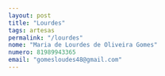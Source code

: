 ```yaml
---
layout: post
title: "Lourdes"
tags: artesas
permalink: "/lourdes"
nome: "Maria de Lourdes de Oliveira Gomes"
numero: 81989943365
email: "gomesloudes48@gmail.com"
---
```



  
